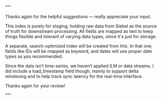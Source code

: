 """

Thanks again for the helpful suggestions — really appreciate your input.

This index is purely for staging, holding raw data from Siebel as the source of truth for downstream processing. All fields are mapped as text to keep things flexible and tolerant of varying data types, since it's just for storage.

A separate, search-optimized index will be created from this. In that one, fields like IDs will be mapped as keyword, and dates will use proper date types as you recommended.

Since the data isn’t time-series, we haven’t applied ILM or data streams. I did include a load_timestamp field though, mainly to support delta reindexing and to help track sync latency for the real-time interface.

Thanks again for your review!



"""
